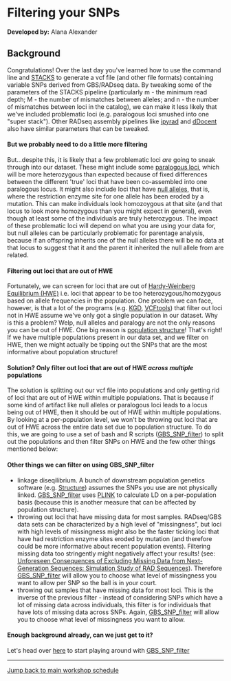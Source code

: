 # Filtering your SNPs
**Developed by:** Alana Alexander

## Background
Congratulations! Over the last day you've learned how to use the command line and [STACKS](http://catchenlab.life.illinois.edu/stacks/) to generate a vcf file (and other file formats) containing variable SNPs derived from GBS/RADseq data. By tweaking some of the parameters of the STACKS pipeline (particularly m - the minimum read depth; M - the number of mismatches between alleles; and n - the number of mismatches between loci in the catalog), we can make it less likely that we've included problematic loci (e.g. paralogous loci smushed into one "super stack"). Other RADseq assembly pipelines like [ipyrad](https://ipyrad.readthedocs.io/) and [dDocent](http://www.ddocent.com/) also have similar parameters that can be tweaked.

#### But we probably need to do a little more filtering
But...despite this, it is likely that a few problematic loci *are* going to sneak through into our dataset. These might include some [paralogous loci](https://en.wikipedia.org/wiki/Sequence_homology), which will be more heterozygous than expected because of fixed differences between the different 'true' loci that have been co-assembled into one paralogous locus. It might also include loci that have [null alleles](https://en.wikipedia.org/wiki/Null_allele#Evidence), that is, where the restriction enzyme site for one allele has been eroded by a mutation. This can make individuals look homozoygous at that site (and that locus to look more homozygous than you might expect in general), even though at least some of the individuals are truly heterozygous. The impact of these problematic loci will depend on what you are using your data for, but null alleles can be particularly problematic for parentage analysis, because if an offspring inherits one of the null alleles there will be no data at that locus to suggest that it and the parent it inherited the null allele from are related.

#### Filtering out loci that are out of HWE
Fortunately, we can screen for loci that are out of [Hardy-Weinberg Equilibrium (HWE)](https://en.wikipedia.org/wiki/Hardy%E2%80%93Weinberg_principle) i.e. loci that appear to be too heterozygous/homozygous based on allele frequencies in the population. One problem we can face, however, is that a lot of the programs (e.g. [KGD](https://github.com/AgResearch/KGD), [VCFtools](https://vcftools.github.io/man_latest.html)) that filter out loci not in HWE assume we've only got a single population in our dataset. Why is this a problem? Welp, null alleles and paralogy are not the only reasons you can be out of HWE. One big reason is [population structure](https://en.wikipedia.org/wiki/Wahlund_effect)! That's right! If we have multiple populations present in our data set, and we filter on HWE, then we might actually be tipping out the SNPs that are the most informative about population structure!

#### Solution? Only filter out loci that are out of HWE *across multiple* populations
The solution is splitting out our vcf file into populations and only getting rid of loci that are out of HWE within multiple populations. That is because if some kind of artifact like null alleles or paralogous loci leads to a locus being out of HWE, then it should be out of HWE within multiple populations. By looking at a per-population level, we won't be throwing out loci that are out of HWE across the entire data set due to population structure. To do this, we are going to use a set of bash and R scripts ([GBS_SNP_filter](https://github.com/laninsky/GBS_SNP_filter)) to split out the populations and then filter SNPs on HWE and the few other things mentioned below:

#### Other things we can filter on using GBS_SNP_filter
* linkage diseqilibrium. A bunch of downstream population genetics software (e.g. [Structure](https://web.stanford.edu/group/pritchardlab/structure.html)) assumes the SNPs you use are not physically linked. [GBS_SNP_filter](https://github.com/laninsky/GBS_SNP_filter) uses [PLINK](https://www.cog-genomics.org/plink2) to calculate LD on a per-population basis (because this is another measure that can be affected by population structure).
* throwing out loci that have missing data for most samples. RADseq/GBS data sets can be characterized by a high level of "missingness", but loci with high levels of missingness might also be the faster ticking loci that have had restriction enzyme sites eroded by mutation (and therefore could be more informative about recent population events). Filtering missing data too stringently might negatively affect your results! (see: [Unforeseen Consequences of Excluding Missing Data from Next-Generation Sequences: Simulation Study of RAD Sequences](https://academic.oup.com/sysbio/article/65/3/357/2468879)). Therefore [GBS_SNP_filter](https://github.com/laninsky/GBS_SNP_filter) will allow you to choose what level of missingness you want to allow per SNP so the ball is in your court.
* throwing out samples that have missing data for most loci. This is the inverse of the previous filter - instead of considering SNPs which have a lot of missing data across individuals, this filter is for individuals that have lots of missing data across SNPs. Again, [GBS_SNP_filter](https://github.com/laninsky/GBS_SNP_filter) will allow you to choose what level of missingness you want to allow.

#### Enough background already, can we just get to it?
Let's head over [here](https://otagomohio.github.io/2019-06-11_GBS_EE/sessions/filteringGBSfilter.html) to start playing around with [GBS_SNP_filter](https://github.com/laninsky/GBS_SNP_filter)

---
[Jump back to main workshop schedule](https://otagomohio.github.io/2019-06-11_GBS_EE/)
